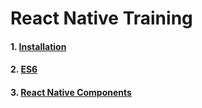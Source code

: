 # React Native Training

#### 1. [Installation](https://github.com/dooboolab/react-native-training/blob/master/Intallation.md#ios-installation)
#### 2. [ES6](https://github.com/dooboolab/react-native-training/blob/master/es6.md)
#### 3. [React Native Components](https://github.com/dooboolab/react-native-training/blob/master/react-native-components.md)